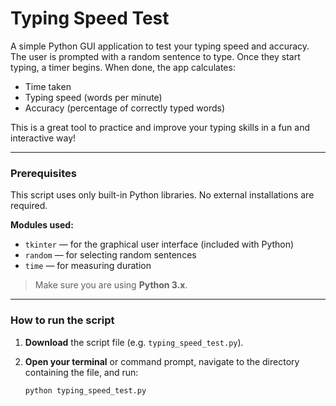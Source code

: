 # Typing Speed Test

A simple Python GUI application to test your typing speed and accuracy. The user is prompted with a random sentence to type. Once they start typing, a timer begins. When done, the app calculates:

-  Time taken  
-  Typing speed (words per minute)  
-  Accuracy (percentage of correctly typed words)

This is a great tool to practice and improve your typing skills in a fun and interactive way!

---

### Prerequisites

This script uses only built-in Python libraries. No external installations are required.

**Modules used:**
- `tkinter` — for the graphical user interface (included with Python)
- `random` — for selecting random sentences
- `time` — for measuring duration

> Make sure you are using **Python 3.x**.

---

### How to run the script

1. **Download** the script file (e.g. `typing_speed_test.py`).

2. **Open your terminal** or command prompt, navigate to the directory containing the file, and run:

   ```bash
   python typing_speed_test.py
